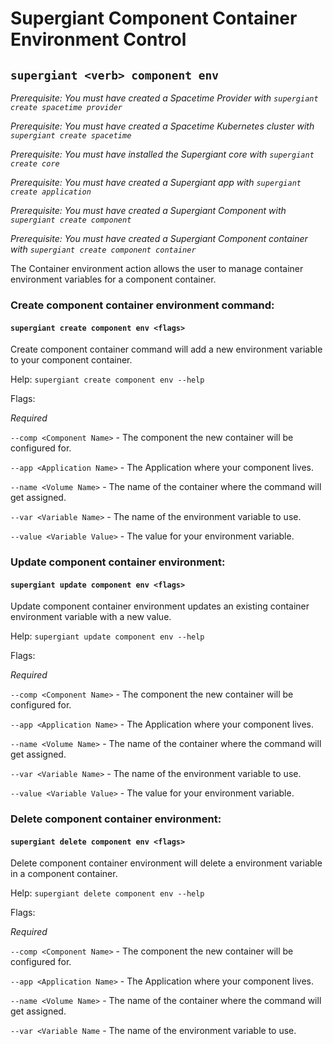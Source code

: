 # Supergiant Component Container Environment Control
## `supergiant <verb> component env`
*Prerequisite: You must have created a Spacetime Provider with `supergiant create spacetime provider`*

*Prerequisite: You must have created a Spacetime Kubernetes cluster with `supergiant create spacetime`*

*Prerequisite: You must have installed the Supergiant core with `supergiant create core`*

*Prerequisite: You must have created a Supergiant app with `supergiant create application`*

*Prerequisite: You must have created a Supergiant Component with `supergiant create component`*

*Prerequisite: You must have created a Supergiant Component container with `supergiant create component container`*

The Container environment action allows the user to manage container environment variables for a component container.

### Create component container environment command:
#### `supergiant create component env <flags>`

Create component container command will add a new environment variable to your component container.

Help: `supergiant create component env --help`

Flags:

*Required*

`--comp <Component Name>` - The component the new container will be configured for.

`--app <Application Name>` - The Application where your component lives.

`--name <Volume Name>` - The name of the container where the command will get assigned.

`--var <Variable Name>` - The name of the environment variable to use.

`--value <Variable Value>` - The value for your environment variable.

### Update component container environment:
#### `supergiant update component env <flags>`

Update component container environment updates an existing container environment variable with a new value.

Help: `supergiant update component env --help`

Flags:

*Required*

`--comp <Component Name>` - The component the new container will be configured for.

`--app <Application Name>` - The Application where your component lives.

`--name <Volume Name>` - The name of the container where the command will get assigned.

`--var <Variable Name>` - The name of the environment variable to use.

`--value <Variable Value>` - The value for your environment variable.



### Delete component container environment:
#### `supergiant delete component env <flags>`

Delete component container environment will delete a environment variable in a component container.

Help: `supergiant delete component env --help`

Flags:

*Required*

`--comp <Component Name>` - The component the new container will be configured for.

`--app <Application Name>` - The Application where your component lives.

`--name <Volume Name>` - The name of the container where the command will get assigned.

`--var <Variable Name` - The name of the environment variable to use.
